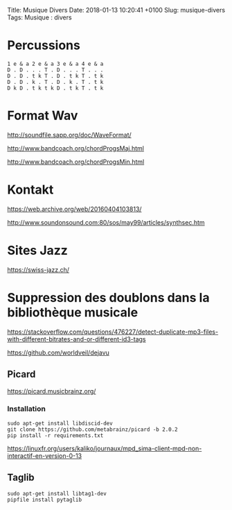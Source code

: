 Title: Musique Divers
Date:   2018-01-13 10:20:41 +0100
Slug: musique-divers
Tags: Musique : divers


# Percussions

```
1 e & a 2 e & a 3 e & a 4 e & a
D . D . . . T . D . . . T . . .
D . D . t k T . D . t k T . t k
D . D . k . T . D . k . T . t k
D k D . t k t k D . t k T . t k 
```

# Format Wav

<http://soundfile.sapp.org/doc/WaveFormat/>

<http://www.bandcoach.org/chordProgsMaj.html>

<http://www.bandcoach.org/chordProgsMin.html>

# Kontakt

<https://web.archive.org/web/20160404103813/>

<http://www.soundonsound.com:80/sos/may99/articles/synthsec.htm>

# Sites Jazz

<https://swiss-jazz.ch/>

# Suppression des doublons dans la bibliothèque musicale

<https://stackoverflow.com/questions/476227/detect-duplicate-mp3-files-with-different-bitrates-and-or-different-id3-tags>

<https://github.com/worldveil/dejavu>


## Picard

<https://picard.musicbrainz.org/>

### Installation

    sudo apt-get install libdiscid-dev
    git clone https://github.com/metabrainz/picard -b 2.0.2
    pip install -r requirements.txt

<https://linuxfr.org/users/kaliko/journaux/mpd_sima-client-mpd-non-interactif-en-version-0-13>

## Taglib

    sudo apt-get install libtag1-dev
    pipfile install pytaglib
